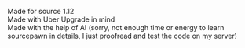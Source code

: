 Made for source 1.12 \
Made with Uber Upgrade in mind \
Made with the help of AI (sorry, not enough time or energy to learn sourcepawn in details, I just proofread and test the code on my server)
